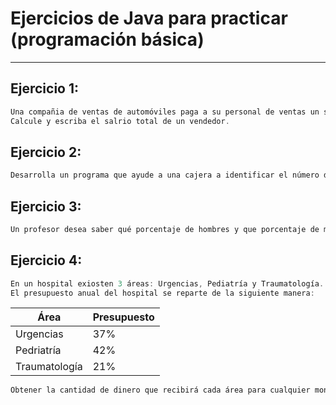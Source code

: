 # Ejercicios de Java para practicar (programación básica) 

---

## Ejercicio 1:
````c
Una compañia de ventas de automóviles paga a su personal de ventas un salario de S/ 1250.00 mensuales mas una comosión de S/150 por cada automovil vendido, más el 5% del valor de la venta. Cada mes el contador de la empresa ingresa el nombre del vendedor, el número de automoviles vendidos y el valor de los automóviles. 
Calcule y escriba el salrio total de un vendedor.
````

## Ejercicio 2:
````c
Desarrolla un programa que ayude a una cajera a identificar el número de billetes y monedas que se necesita de cada una de las siguientes denominaciones 200, 100, 50, 20, 10, 5, 2 y 1 para cada cantidad ingresada. Ejemplo si la cantidad es S/1390, se necesitan 6 billetes de 200, 1 billete de 100, 1 billete de 50 y 2 billetes de 20.
````

## Ejercicio 3:
````c
Un profesor desea saber qué porcentaje de hombres y que porcentaje de mujeres hay en un grupo de estudiantes.
````

## Ejercicio 4:
````c
En un hospital exiosten 3 áreas: Urgencias, Pediatría y Traumatología.
El presupuesto anual del hospital se reparte de la siguiente manera:
````
| Área | Presupuesto | 
| -- | -- |
| Urgencias | 37% |
| Pedriatría | 42% |
|Traumatología| 21% |


````c
Obtener la cantidad de dinero que recibirá cada área para cualquier monto presupuestal
````